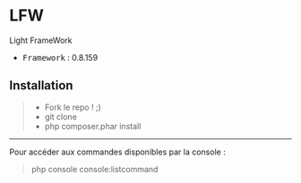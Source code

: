 # LFW
Light FrameWork

 - <kbd>Framework</kbd> : 0.8.159

Installation
----------

> - Fork le repo ! ;)
> - git clone
> - php composer.phar install

----------

Pour accéder aux commandes disponibles par la console :
> php console console:listcommand